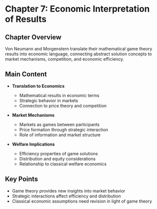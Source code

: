 # Chapter 7: Economic Interpretation of Results

## Chapter Overview
Von Neumann and Morgenstern translate their mathematical game theory results into economic language, connecting abstract solution concepts to market mechanisms, competition, and economic efficiency.

## Main Content
- **Translation to Economics**
  - Mathematical results in economic terms
  - Strategic behavior in markets
  - Connection to price theory and competition

- **Market Mechanisms**
  - Markets as games between participants
  - Price formation through strategic interaction
  - Role of information and market structure

- **Welfare Implications**
  - Efficiency properties of game solutions
  - Distribution and equity considerations
  - Relationship to classical welfare economics

## Key Points
- Game theory provides new insights into market behavior
- Strategic interactions affect efficiency and distribution
- Classical economic assumptions need revision in light of game theory